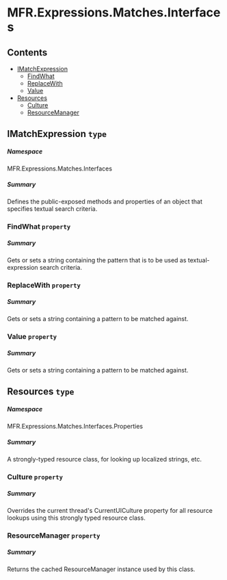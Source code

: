 <a name='assembly'></a>
# MFR.Expressions.Matches.Interfaces

## Contents

- [IMatchExpression](#T-MFR-Objects-Expressions-Matches-Interfaces-IMatchExpression 'MFR.Expressions.Matches.Interfaces.IMatchExpression')
  - [FindWhat](#P-MFR-Objects-Expressions-Matches-Interfaces-IMatchExpression-FindWhat 'MFR.Expressions.Matches.Interfaces.IMatchExpression.FindWhat')
  - [ReplaceWith](#P-MFR-Objects-Expressions-Matches-Interfaces-IMatchExpression-ReplaceWith 'MFR.Expressions.Matches.Interfaces.IMatchExpression.ReplaceWith')
  - [Value](#P-MFR-Objects-Expressions-Matches-Interfaces-IMatchExpression-Value 'MFR.Expressions.Matches.Interfaces.IMatchExpression.Value')
- [Resources](#T-MFR-Objects-Expressions-Matches-Interfaces-Properties-Resources 'MFR.Expressions.Matches.Interfaces.Properties.Resources')
  - [Culture](#P-MFR-Objects-Expressions-Matches-Interfaces-Properties-Resources-Culture 'MFR.Expressions.Matches.Interfaces.Properties.Resources.Culture')
  - [ResourceManager](#P-MFR-Objects-Expressions-Matches-Interfaces-Properties-Resources-ResourceManager 'MFR.Expressions.Matches.Interfaces.Properties.Resources.ResourceManager')

<a name='T-MFR-Objects-Expressions-Matches-Interfaces-IMatchExpression'></a>
## IMatchExpression `type`

##### Namespace

MFR.Expressions.Matches.Interfaces

##### Summary

Defines the public-exposed methods and properties of an object that specifies
textual search criteria.

<a name='P-MFR-Objects-Expressions-Matches-Interfaces-IMatchExpression-FindWhat'></a>
### FindWhat `property`

##### Summary

Gets or sets a string containing the pattern that is to be used as
textual-expression search criteria.

<a name='P-MFR-Objects-Expressions-Matches-Interfaces-IMatchExpression-ReplaceWith'></a>
### ReplaceWith `property`

##### Summary

Gets or sets a string containing a pattern to be matched against.

<a name='P-MFR-Objects-Expressions-Matches-Interfaces-IMatchExpression-Value'></a>
### Value `property`

##### Summary

Gets or sets a string containing a pattern to be matched against.

<a name='T-MFR-Objects-Expressions-Matches-Interfaces-Properties-Resources'></a>
## Resources `type`

##### Namespace

MFR.Expressions.Matches.Interfaces.Properties

##### Summary

A strongly-typed resource class, for looking up localized strings, etc.

<a name='P-MFR-Objects-Expressions-Matches-Interfaces-Properties-Resources-Culture'></a>
### Culture `property`

##### Summary

Overrides the current thread's CurrentUICulture property for all
  resource lookups using this strongly typed resource class.

<a name='P-MFR-Objects-Expressions-Matches-Interfaces-Properties-Resources-ResourceManager'></a>
### ResourceManager `property`

##### Summary

Returns the cached ResourceManager instance used by this class.
